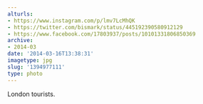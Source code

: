 ```yaml
---
alturls:
- https://www.instagram.com/p/lmv7LcMhQK
- https://twitter.com/bismark/status/445192390580912129
- https://www.facebook.com/17803937/posts/10101331806850369
archive:
- 2014-03
date: '2014-03-16T13:38:31'
imagetype: jpg
slug: '1394977111'
type: photo
---
```


London tourists.

